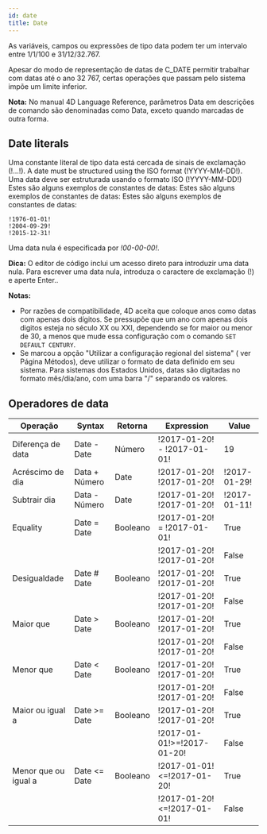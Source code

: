 ```yaml
---
id: date
title: Date
---
```


As variáveis, campos ou expressões de tipo data podem ter um intervalo entre 1/1/100 e 31/12/32.767.

Apesar do modo de representação de datas de C_DATE permitir trabalhar com datas até o ano 32 767, certas operações que passam pelo sistema impõe um limite inferior.

**Nota:** No manual 4D Language Reference, parâmetros Data em descrições de comando são  denominadas como Data, exceto quando marcadas de outra forma.

## Date literals

Uma constante literal de tipo data está cercada de sinais de exclamação (!...!). A date must be structured using the ISO format (!YYYY-MM-DD!). Uma data deve ser estruturada usando o formato ISO (!YYYY-MM-DD!) Estes são alguns exemplos de constantes de datas: Estes são alguns exemplos de constantes de datas: Estes são alguns exemplos de constantes de datas:

```4d
!1976-01-01!
!2004-09-29!
!2015-12-31!
```

Uma data nula é especificada por _!00-00-00!_.

**Dica:** O editor de código inclui um acesso direto para introduzir uma data nula. Para escrever uma data nula, introduza o caractere de exclamação (!) e aperte Enter..

**Notas:**

- Por razões de compatibilidade, 4D aceita que coloque anos como datas com apenas dois dígitos. Se pressupõe que um ano com apenas dois digitos esteja no século XX ou XXI, dependendo se for maior ou menor de 30, a menos que mude essa configuração com o comando `SET DEFAULT CENTURY`.
- Se marcou a opção "Utilizar a configuração regional del sistema" ( ver Página Métodos), deve utilizar o formato de data definido em seu sistema. Para sistemas dos Estados Unidos, datas são digitadas no formato mês/dia/ano, com uma barra "/" separando os valores.

## Operadores de data

| Operação             | Syntax        | Retorna  | Expression                   | Value        |
| -------------------- | ------------- | -------- | ---------------------------- | ------------ |
| Diferença de data    | Date - Date   | Número   | !2017-01-20! - !2017-01-01!  | 19           |
| Acréscimo de dia     | Data + Número | Date     | !2017-01-20! !2017-01-20!    | !2017-01-29! |
| Subtrair dia         | Data - Número | Date     | !2017-01-20! !2017-01-20!    | !2017-01-11! |
| Equality             | Date = Date   | Booleano | !2017-01-20! = !2017-01-01!  | True         |
|                      |               |          | !2017-01-20! !2017-01-20!    | False        |
| Desigualdade         | Date # Date   | Booleano | !2017-01-20! !2017-01-20!    | True         |
|                      |               |          | !2017-01-20! !2017-01-20!    | False        |
| Maior que            | Date > Date   | Booleano | !2017-01-20! !2017-01-20!    | True         |
|                      |               |          | !2017-01-20! !2017-01-20!    | False        |
| Menor que            | Date < Date   | Booleano | !2017-01-20! !2017-01-20!    | True         |
|                      |               |          | !2017-01-20! !2017-01-20!    | False        |
| Maior ou igual a     | Date >= Date  | Booleano | !2017-01-20! !2017-01-20!    | True         |
|                      |               |          | !2017-01-01!>=!2017-01-20!   | False        |
| Menor que ou igual a | Date <= Date  | Booleano | !2017-01-01!\<=!2017-01-20! | True         |
|                      |               |          | !2017-01-20!\<=!2017-01-01! | False        |
